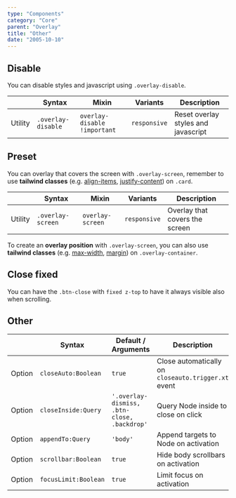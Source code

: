 ```yaml
---
type: "Components"
category: "Core"
parent: "Overlay"
title: "Other"
date: "2005-10-10"
---
```


## Disable

You can disable styles and javascript using `.overlay-disable`.

<div class="table-scroll">

|                      | Syntax                          | Mixin            | Variants               | Description                   |
| ----------------------- | ---------------------------- | -----------------| ----------------------------- |----------------------------- |
| Utility                  | `.overlay-disable`       | `overlay-disable !important`                | `responsive`                | Reset overlay styles and javascript            |

</div>

<demo>
  <demovanilla src="vanilla/components/core/overlay/disable">
  </demovanilla>
</demo>

## Preset

You can overlay that covers the screen with `.overlay-screen`, remember to use **tailwind classes** (e.g. [align-items](https://tailwindcss.com/docs/align-items), [justify-content](https://tailwindcss.com/docs/justify-content)) on `.card`.

<div class="table-scroll">

|                      | Syntax                          | Mixin            | Variants               | Description                   |
| ----------------------- | ---------------------------- | -----------------| ----------------------------- |----------------------------- |
| Utility                  | `.overlay-screen`       | `overlay-screen`                | `responsive`                | Overlay that covers the screen            |

</div>

<demo>
  <demovanilla src="vanilla/components/core/overlay/screen">
  </demovanilla>
</demo>

To create an **overlay position** with `.overlay-screen`, you can also use **tailwind classes** (e.g. [max-width](https://tailwindcss.com/docs/max-width), [margin](https://tailwindcss.com/docs/margin)) on `.overlay-container`.

<demo>
  <demovanilla src="vanilla/components/core/overlay/position">
  </demovanilla>
</demo>

## Close fixed

You can have the `.btn-close` with `fixed z-top` to have it always visible also when scrolling.

<demo>
  <demovanilla src="vanilla/components/core/overlay/close-fixed">
  </demovanilla>
</demo>

## Other

<div class="table-scroll">

|                         | Syntax                                    | Default / Arguments                       | Description                   |
| ----------------------- | ----------------------------------------- | ----------------------------- | ----------------------------- |
| Option                  | `closeAuto:Boolean`                          | `true`        | Close automatically on `closeauto.trigger.xt` event            |
| Option                  | `closeInside:Query`                          | `'.overlay-dismiss, .btn-close, .backdrop'`        | Query Node inside to close on click            |
| Option                  | `appendTo:Query`                          | `'body'`        | Append targets to Node on activation            |
| Option                  | `scrollbar:Boolean`                          | `true`        | Hide body scrollbars on activation            |
| Option                  | `focusLimit:Boolean`                          | `true`        | Limit focus on activation            |

</div>
